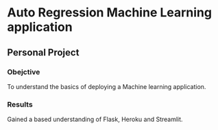 # Auto Regression Machine Learning application

## Personal Project

### Obejctive

<p> To understand the basics of deploying a Machine learning application. </p>

### Results

<p> Gained a based understanding of Flask, Heroku and Streamlit.</p>
